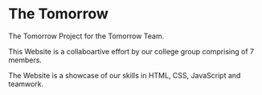 # The Tomorrow
The Tomorrow Project for the Tomorrow Team.

This Website is a collaboartive effort by our college group
comprising of 7 members. 

The Website is a showcase of our skills in HTML, CSS, JavaScript 
and teamwork.

